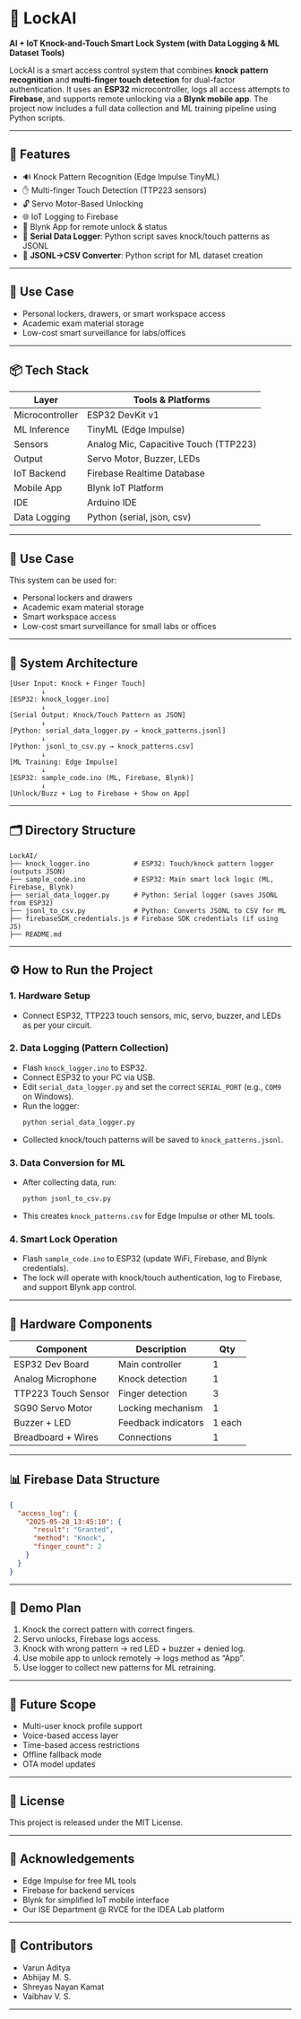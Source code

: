 # 🔐 LockAI

**AI + IoT Knock-and-Touch Smart Lock System (with Data Logging & ML Dataset Tools)**

LockAI is a smart access control system that combines **knock pattern recognition** and **multi-finger touch detection** for dual-factor authentication. It uses an **ESP32** microcontroller, logs all access attempts to **Firebase**, and supports remote unlocking via a **Blynk mobile app**. The project now includes a full data collection and ML training pipeline using Python scripts.

---

## 🚀 Features

* 🔊 Knock Pattern Recognition (Edge Impulse TinyML)
* ✋ Multi-finger Touch Detection (TTP223 sensors)
* 🔓 Servo Motor-Based Unlocking
* 🌐 IoT Logging to Firebase
* 📱 Blynk App for remote unlock & status
* 📝 **Serial Data Logger**: Python script saves knock/touch patterns as JSONL
* 🔄 **JSONL→CSV Converter**: Python script for ML dataset creation

---

## 🎯 Use Case

* Personal lockers, drawers, or smart workspace access
* Academic exam material storage
* Low-cost smart surveillance for labs/offices

---

## 📦 Tech Stack

| Layer           | Tools & Platforms                     |
| --------------- | ------------------------------------- |
| Microcontroller | ESP32 DevKit v1                       |
| ML Inference    | TinyML (Edge Impulse)                 |
| Sensors         | Analog Mic, Capacitive Touch (TTP223) |
| Output          | Servo Motor, Buzzer, LEDs             |
| IoT Backend     | Firebase Realtime Database            |
| Mobile App      | Blynk IoT Platform                    |
| IDE             | Arduino IDE                           |
| Data Logging    | Python (serial, json, csv)            |

---

## 🎯 Use Case

This system can be used for:

* Personal lockers and drawers
* Academic exam material storage
* Smart workspace access
* Low-cost smart surveillance for small labs or offices

---

## 🧠 System Architecture

```
[User Input: Knock + Finger Touch]
        ↓
[ESP32: knock_logger.ino]
        ↓
[Serial Output: Knock/Touch Pattern as JSON]
        ↓
[Python: serial_data_logger.py → knock_patterns.jsonl]
        ↓
[Python: jsonl_to_csv.py → knock_patterns.csv]
        ↓
[ML Training: Edge Impulse]
        ↓
[ESP32: sample_code.ino (ML, Firebase, Blynk)]
        ↓
[Unlock/Buzz + Log to Firebase + Show on App]
```

---

## 🗂 Directory Structure

```
LockAI/
├── knock_logger.ino           # ESP32: Touch/knock pattern logger (outputs JSON)
├── sample_code.ino            # ESP32: Main smart lock logic (ML, Firebase, Blynk)
├── serial_data_logger.py      # Python: Serial logger (saves JSONL from ESP32)
├── jsonl_to_csv.py            # Python: Converts JSONL to CSV for ML
├── firebaseSDK_credentials.js # Firebase SDK credentials (if using JS)
├── README.md
```

---

## ⚙️ How to Run the Project

### 1. Hardware Setup
- Connect ESP32, TTP223 touch sensors, mic, servo, buzzer, and LEDs as per your circuit.

### 2. Data Logging (Pattern Collection)
- Flash `knock_logger.ino` to ESP32.
- Connect ESP32 to your PC via USB.
- Edit `serial_data_logger.py` and set the correct `SERIAL_PORT` (e.g., `COM9` on Windows).
- Run the logger:
  ```bash
  python serial_data_logger.py
  ```
- Collected knock/touch patterns will be saved to `knock_patterns.jsonl`.

### 3. Data Conversion for ML
- After collecting data, run:
  ```bash
  python jsonl_to_csv.py
  ```
- This creates `knock_patterns.csv` for Edge Impulse or other ML tools.

### 4. Smart Lock Operation
- Flash `sample_code.ino` to ESP32 (update WiFi, Firebase, and Blynk credentials).
- The lock will operate with knock/touch authentication, log to Firebase, and support Blynk app control.

---

## 🔧 Hardware Components

| Component           | Description         | Qty    |
| ------------------- | ------------------- | ------ |
| ESP32 Dev Board     | Main controller     | 1      |
| Analog Microphone   | Knock detection     | 1      |
| TTP223 Touch Sensor | Finger detection    | 3      |
| SG90 Servo Motor    | Locking mechanism   | 1      |
| Buzzer + LED        | Feedback indicators | 1 each |
| Breadboard + Wires  | Connections         | 1      |

---

## 📊 Firebase Data Structure

```json
{
  "access_log": {
    "2025-05-28_13:45:10": {
      "result": "Granted",
      "method": "Knock",
      "finger_count": 2
    }
  }
}
```

---

## 🧪 Demo Plan

1. Knock the correct pattern with correct fingers.
2. Servo unlocks, Firebase logs access.
3. Knock with wrong pattern → red LED + buzzer + denied log.
4. Use mobile app to unlock remotely → logs method as “App”.
5. Use logger to collect new patterns for ML retraining.

---

## 🌱 Future Scope

* Multi-user knock profile support
* Voice-based access layer
* Time-based access restrictions
* Offline fallback mode
* OTA model updates

---

## 🧾 License

This project is released under the MIT License.

---

## 🙌 Acknowledgements

* Edge Impulse for free ML tools
* Firebase for backend services
* Blynk for simplified IoT mobile interface
* Our ISE Department @ RVCE for the IDEA Lab platform

---

## 🤝 Contributors

* Varun Aditya
* Abhijay M. S.
* Shreyas Nayan Kamat
* Vaibhav V. S.

---
